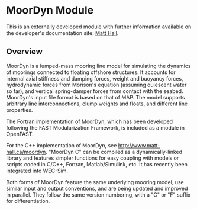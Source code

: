 # MoorDyn Module
This is an externally developed module with further information
available on the developer's documentation site:
[Matt Hall](http://www.matt-hall.ca/moordyn.html).

## Overview
MoorDyn is a lumped-mass mooring line model for simulating the dynamics of
moorings connected to floating offshore structures. It accounts for internal
axial stiffness and damping forces, weight and buoyancy forces, hydrodynamic
forces from Morison's equation (assuming quiescent water so far), and vertical
spring-damper forces from contact with the seabed. MoorDyn's input file format
is based on that of MAP. The model supports arbitrary line interconnections,
clump weights and floats, and different line properties.

The Fortran implementation of MoorDyn, which has been developed
following the FAST Modularization Framework, is included as a module in
OpenFAST.

For the C++ implementation of MoorDyn, see http://www.matt-hall.ca/moordyn.
"MoorDyn C" can be compiled as a dynamically-linked library and features
simpler functions for easy coupling with models or scripts coded in C/C++,
Fortran, Matlab/Simulink, etc. It has recently been integrated into WEC-Sim.

Both forms of MoorDyn feature the same underlying mooring model, use similar
input and output conventions, and are being updated and improved in parallel.
They follow the same version numbering, with a "C" or "F" suffix for
differentiation.
